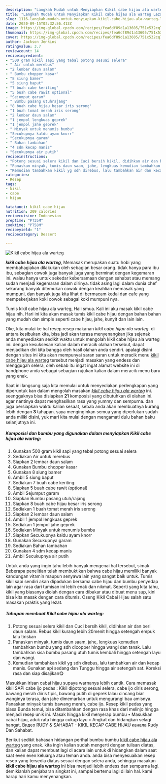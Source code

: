 ```yaml
---
description: "Langkah Mudah untuk Menyiapkan Kikil cabe hijau ala warteg Lezat"
title: "Langkah Mudah untuk Menyiapkan Kikil cabe hijau ala warteg Lezat"
slug: 1116-langkah-mudah-untuk-menyiapkan-kikil-cabe-hijau-ala-warteg-lezat
date: 2020-09-15T02:32:56.413Z
image: https://img-global.cpcdn.com/recipes/fea6df89d1a13605/751x532cq70/kikil-cabe-hijau-ala-warteg-foto-resep-utama.jpg
thumbnail: https://img-global.cpcdn.com/recipes/fea6df89d1a13605/751x532cq70/kikil-cabe-hijau-ala-warteg-foto-resep-utama.jpg
cover: https://img-global.cpcdn.com/recipes/fea6df89d1a13605/751x532cq70/kikil-cabe-hijau-ala-warteg-foto-resep-utama.jpg
author: Jackson Jenkins
ratingvalue: 3.7
reviewcount: 14
recipeingredient:
- "500 gram kikil sapi yang tebal potong sesuai selera"
- " Air untuk merebus"
- "2 lembar daun salam"
- " Bumbu chopper kasar"
- "8 siung bamer"
- "5 siung baput"
- "7 buah cabe keriting"
- "5 buah cabe rawit optional"
- "Sejumput garam"
- " Bumbu pasang utuhrajang"
- "8 buah cabe hijau besar iris serong"
- "1 buah tomat merah iris serong"
- "2 lembar daun salam"
- "1 jempol lengkuas geprek"
- "1 jempol jahe geprek"
- " Minyak untuk menumis bumbu"
- "Secukupnya kaldu ayam knorr"
- "Secukupnya garam"
- " Bahan tambahan"
- "4 sdm kecap manis"
- "Secukupnya air putih"
recipeinstructions:
- "Potong sesuai selera kikil dan Cuci bersih kikil, didihkan air dan beri daun salam. Rebus kikil kurang lebih 20menit hingga setengah empuk lalu tiriskan"
- "Panaskan minyak, tumis daun saam, jahe, lengkuas kemudian tambahkan bumbu yang sdh dicopper hingga wangi dan tanak. Lalu tambahkan sisa bumbu pasang utuh tumis kembali hingga setengah layu dan wangi."
- "Kemudian tambahkan kikil yg sdh direbus, lalu tambahkan air dan kecap manis. Gunakan api sedang dan Tunggu hingga air setengah sat. Koreksi rasa dan siap disajikan😋"
categories:
- Resep
tags:
- kikil
- cabe
- hijau

katakunci: kikil cabe hijau 
nutrition: 209 calories
recipecuisine: Indonesian
preptime: "PT35M"
cooktime: "PT58M"
recipeyield: "1"
recipecategory: Dessert

---
```



![Kikil cabe hijau ala warteg](https://img-global.cpcdn.com/recipes/fea6df89d1a13605/751x532cq70/kikil-cabe-hijau-ala-warteg-foto-resep-utama.jpg)

<b><i>kikil cabe hijau ala warteg</i></b>, Memasak merupakan suatu hobi yang membahagiakan dilakukan oleh sebagian besar orang. tidak hanya para ibu ibu, sebagian cowok juga banyak juga yang berminat dengan kegemaran ini. walau hanya untuk sekedar kebersamaan dengan sahabat atau memang sudah menjadi kegemaran dalam dirinya. tidak asing lagi dalam dunia chef sekarang banyak ditemukan cowok dengan keahlian memasak yang mumpuni, dan banyak juga kita lihat di bermacam kedai dan cafe yang mempekerjakan koki cowok sebagai koki mumpuni nya.

Tumis kikil cabe hijau ala warteg, Haii smua. Kali ini aku masak kikil cabe hijau nih. Hari ini kita akan masak tumis kikil cabe hijau dengan bahan bahan yang mudah dan simple seperti cabe hijau, jahe, kunyit dan lain lain.

Oke, kita mulai ke hal resep resep makanan <i>kikil cabe hijau ala warteg</i>. di antara kesibukan kita, bisa jadi akan terasa menyenangkan jika sejenak anda menyediakan sedikit waktu untuk mengolah kikil cabe hijau ala warteg ini. dengan kesuksesan kalian dalam meracik olahan tersebut, dapat menjadikan diri kita bangga oleh hasil olahan anda sendiri. apalagi disini dengan situs ini kita akan mempunyai saran saran untuk meracik menu <u>kikil cabe hijau ala warteg</u> tersebut menjadi masakan yang endess dan menggugah selera, oleh sebab itu ingat ingat alamat website ini di handphone anda sebagai sebagian rujukan kalian dalam meracik menu baru yang enak.


Saat ini langsung saja kita memulai untuk menyediakan perlengkapan yang diperuntuk kan dalam mengolah masakan <u><i>kikil cabe hijau ala warteg</i></u> ini. seenggaknya bisa disiapkan <b>21</b> komposisi yang dibutuhkan di olahan ini. agar nantinya dapat menghasilkan rasa yang yummy dan sempurna. dan juga persiapkan waktu kalian sesaat, sebab anda akan membuatnya kurang lebih dengan <b>3</b> tahapan. saya menginginkan semua yang diperlukan sudah anda miliki disini, yuk mari kita mulai dengan mengamati dulu bahan baku selanjutnya ini.

<!--inarticleads1-->

##### Komposisi dan bumbu yang digunakan dalam menyiapkan Kikil cabe hijau ala warteg:

1. Gunakan 500 gram kikil sapi yang tebal potong sesuai selera
1. Sediakan  Air untuk merebus
1. Siapkan 2 lembar daun salam
1. Gunakan  Bumbu chopper kasar
1. Gunakan 8 siung bamer
1. Ambil 5 siung baput
1. Sediakan 7 buah cabe keriting
1. Siapkan 5 buah cabe rawit (optional)
1. Ambil Sejumput garam
1. Siapkan  Bumbu pasang utuh/rajang
1. Siapkan 8 buah cabe hijau besar iris serong
1. Sediakan 1 buah tomat merah iris serong
1. Siapkan 2 lembar daun salam
1. Ambil 1 jempol lengkuas geprek
1. Sediakan 1 jempol jahe geprek
1. Sediakan  Minyak untuk menumis bumbu
1. Siapkan Secukupnya kaldu ayam knorr
1. Gunakan Secukupnya garam
1. Sediakan  Bahan tambahan
1. Gunakan 4 sdm kecap manis
1. Ambil Secukupnya air putih


Untuk anda yang ingin tahu lebih banyak mengenai hal tersebut, simak Beberapa penelitian telah membuktikan bahwa cabe hijau memiliki banyak kandungan vitamin maupun senyawa lain yang sangat baik untuk. Tumis kikil sapi sendiri akan dipadukan bersama cabe hijau dan bumbu penyedap lain agar rasa dari tumisan ini lebih enak dan nikmat. Seperti yang kita tahu, kikil yang biasanya diolah dengan cara dibakar atau dibuat menu sup, kini bisa kita masak dengan cara ditumis. Oseng Kikil Cabai Hijau salah satu masakan praktis yang lezat. 

<!--inarticleads2-->

##### Tahapan membuat Kikil cabe hijau ala warteg:

1. Potong sesuai selera kikil dan Cuci bersih kikil, didihkan air dan beri daun salam. Rebus kikil kurang lebih 20menit hingga setengah empuk lalu tiriskan
1. Panaskan minyak, tumis daun saam, jahe, lengkuas kemudian tambahkan bumbu yang sdh dicopper hingga wangi dan tanak. Lalu tambahkan sisa bumbu pasang utuh tumis kembali hingga setengah layu dan wangi.
1. Kemudian tambahkan kikil yg sdh direbus, lalu tambahkan air dan kecap manis. Gunakan api sedang dan Tunggu hingga air setengah sat. Koreksi rasa dan siap disajikan😋


Masukkan irisan cabai hijau supaya warnanya lebih cantik. Cara memasak kikil SAPI cabe ijo pedas : Kikil dipotong sesuai selera, cabe ijo diris serong, bawang merah diiris tipis, bawang putih di geprek lalau cincang biar wanginya terasa, dan jahe dimemarkan untuk mengurangi bau amisnya. Panaskan minyak tumis bawang merah, cabe ijo. Resep kikil pedas yang biasa Bunda temui, bisa ditambahkan dengan rasa khas dari melinjo hingga menjadi resep unik ini. Masak hingga kikil menyerap bumbu • Masukkan cabai hijau, aduk rata hingga cukup layu • Angkat dan hidangkan selagi hangat. Видео RUDY &amp; SAHABAT - KIKIL KECAP CABE HIJAU канала Rudy Dan Sahabat. 

Berikut sedikit bahasan hidangan perihal bumbu bumbu <u>kikil cabe hijau ala warteg</u> yang enak. kita ingin kalian sudah mengerti dengan tulisan diatas, dan kalian dapat membuat lagi di acara lain untuk di hidangkan dalam saat saat even even keluarga atau teman anda. anda bisa menyesuaikan resep resep yang tersedia diatas sesuai dengan selera anda, sehingga masakan <b>kikil cabe hijau ala warteg</b> ini bisa menjadi lebih endess dan sempurna lagi. demikianlah penjabaran singkat ini, sampai bertemu lagi di lain hal. kami harap hari kamu menyenangkan.
